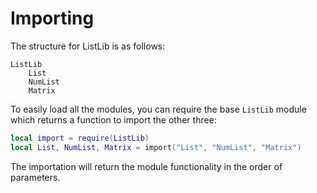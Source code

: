 # Importing

The structure for ListLib is as follows:

```
ListLib
    List
    NumList
    Matrix
```

To easily load all the modules, you can require the base `ListLib` module which returns a function to import the other three:

```lua
local import = require(ListLib)
local List, NumList, Matrix = import("List", "NumList", "Matrix")
```
The importation will return the module functionality in the order of parameters.
